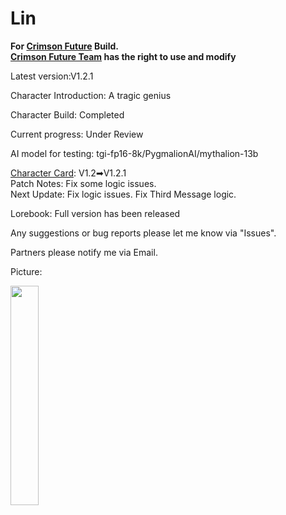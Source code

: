# Lin
**For [Crimson Future](https://rentry.org/CrimsonFuture) Build.  
[Crimson Future Team](https://rentry.org/CrimsonFuture) has the right to use and modify**

Latest version:V1.2.1

Character Introduction: A tragic genius

Character Build: Completed

Current progress: Under Review

AI model for testing: tgi-fp16-8k/PygmalionAI/mythalion-13b

[Character Card](https://github.com/GhostXia/Character-Card/blob/main/Crimson%20Future/Lin/Lin.png): V1.2➡V1.2.1  
Patch Notes: Fix some logic issues.  
Next Update: Fix logic issues. Fix Third Message logic.

Lorebook: Full version has been released

Any suggestions or bug reports please let me know via "Issues".

Partners please notify me via Email.

Picture:

<img decoding="async" src="https://github.com/GhostXia/Character-Card/assets/33112711/08a18b4f-293d-4a11-b915-d43bd6fb48ff" width="30%">

